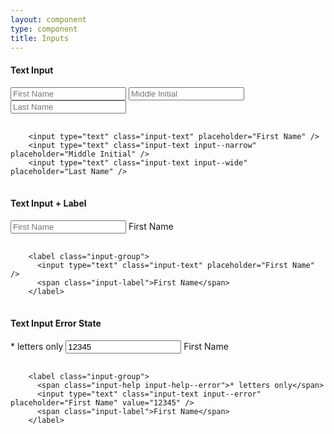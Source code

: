 ```yaml
---
layout: component
type: component
title: Inputs
---
```


#### Text Input

<input type="text" class="input-text" placeholder="First Name" />
<input type="text" class="input-text input--narrow" placeholder="Middle Initial" />
<input type="text" class="input-text input--wide" placeholder="Last Name" />

<pre>
  <code>
    &lt;input type="text" class="input-text" placeholder="First Name" />
    &lt;input type="text" class="input-text input--narrow" placeholder="Middle Initial" />
    &lt;input type="text" class="input-text input--wide" placeholder="Last Name" />
</code>
</pre>

#### Text Input + Label

<label class="input-group">
  <input type="text" class="input-text" placeholder="First Name" />
  <span class="input-label">First Name</span>
</label>

<pre>
  <code>
    &lt;label class="input-group">
      &lt;input type="text" class="input-text" placeholder="First Name" />
      &lt;span class="input-label">First Name&lt;/span>
    &lt;/label>
</code>
</pre>

#### Text Input Error State

<label class="input-group">
  <span class="input-help input-help--error">* letters only</span>
  <input type="text" class="input-text input--error" placeholder="First Name" value="12345" />
  <span class="input-label">First Name</span>
</label>

<pre>
  <code>
    &lt;label class="input-group">
      &lt;span class="input-help input-help--error">* letters only&lt;/span>
      &lt;input type="text" class="input-text input--error" placeholder="First Name" value="12345" />
      &lt;span class="input-label">First Name&lt;/span>
    &lt;/label>
  </code>
</pre>
